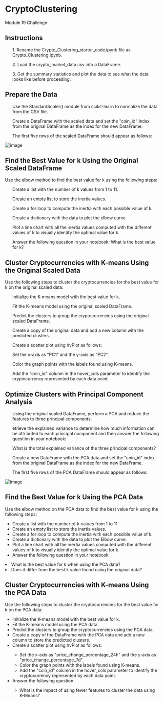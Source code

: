 # CryptoClustering
Module 19 Challenge

<h2>Instructions</h2>
<ol>1. Rename the Crypto_Clustering_starter_code.ipynb file as Crypto_Clustering.ipynb.</ol>
<ol>2. Load the crypto_market_data.csv into a DataFrame.</ol>
<ol>3. Get the summary statistics and plot the data to see what the data looks like before proceeding.</ol>

<h2> Prepare the Data </h2>
<ol>Use the StandardScaler() module from scikit-learn to normalize the data from the CSV file.</ol>

<ol>Create a DataFrame with the scaled data and set the "coin_id" index from the original DataFrame as the index for the new DataFrame.</ol>

<ul>The first five rows of the scaled DataFrame should appear as follows:</ul>

![image](https://github.com/Sikebro/CryptoClustering/assets/89745480/b762906a-1979-413a-a055-557e04aa3c5a)

<h2>Find the Best Value for k Using the Original Scaled DataFrame</h2>
Use the elbow method to find the best value for k using the following steps:

<ol>Create a list with the number of k values from 1 to 11.</ol>
<ol>Create an empty list to store the inertia values.</ol>
<ol>Create a for loop to compute the inertia with each possible value of k.</ol>
<ol>Create a dictionary with the data to plot the elbow curve.</ol>
<ol>Plot a line chart with all the inertia values computed with the different values of k to visually identify the optimal value for k.</ol>
<ol>Answer the following question in your notebook: What is the best value for k?</ol>

<h2>Cluster Cryptocurrencies with K-means Using the Original Scaled Data</h2>
Use the following steps to cluster the cryptocurrencies for the best value for k on the original scaled data:

<ol>Initialize the K-means model with the best value for k.</ol>
<ol>Fit the K-means model using the original scaled DataFrame.</ol>
<ol>Predict the clusters to group the cryptocurrencies using the original scaled DataFrame.</ol>
<ol>Create a copy of the original data and add a new column with the predicted clusters.</ol>
<ol>Create a scatter plot using hvPlot as follows:</ol>
<ul>Set the x-axis as "PC1" and the y-axis as "PC2".</ul>
<ul>Color the graph points with the labels found using K-means.</ul>
<ul>Add the "coin_id" column in the hover_cols parameter to identify the cryptocurrency represented by each data point.</ul>

<h2>Optimize Clusters with Principal Component Analysis</h2>
<ol>Using the original scaled DataFrame, perform a PCA and reduce the features to three principal components.</ol>

<ol>etrieve the explained variance to determine how much information can be attributed to each principal component and then answer the following question in your notebook:</ol>
<ul>What is the total explained variance of the three principal components?</ul>

<ol>Create a new DataFrame with the PCA data and set the "coin_id" index from the original DataFrame as the index for the new DataFrame.</ol>
<ul>The first five rows of the PCA DataFrame should appear as follows:</ul>

![image](https://github.com/Sikebro/CryptoClustering/assets/89745480/8fa218e7-747e-409c-b0be-b6ad39b00fe2)


<h2>Find the Best Value for k Using the PCA Data</h2>
Use the elbow method on the PCA data to find the best value for k using the following steps:
<ul>
<li>Create a list with the number of k-values from 1 to 11.</li>
<li>Create an empty list to store the inertia values.</li>
<li>Create a for loop to compute the inertia with each possible value of k.</li>
<li>Create a dictionary with the data to plot the Elbow curve.</li>
<li>Plot a line chart with all the inertia values computed with the different values of k to visually identify the optimal value for k.</li>
<li>Answer the following question in your notebook:</li>
</ul>
<li>What is the best value for k when using the PCA data?</li>
<li>Does it differ from the best k value found using the original data?</li>
</ul>
</ul>

<h2>Cluster Cryptocurrencies with K-means Using the PCA Data</h2>
Use the following steps to cluster the cryptocurrencies for the best value for k on the PCA data:
<ul>
<li>Initialize the K-means model with the best value for k.</li>
<li>Fit the K-means model using the PCA data.</li>
<li>Predict the clusters to group the cryptocurrencies using the PCA data.</li>
<li>Create a copy of the DataFrame with the PCA data and add a new column to store the predicted clusters.</li>
<li>Create a scatter plot using hvPlot as follows:</li>
<ul>
<li>Set the x-axis as "price_change_percentage_24h" and the y-axis as "price_change_percentage_7d".</li>
<li>Color the graph points with the labels found using K-means.</li>
<li>Add the "coin_id" column in the hover_cols parameter to identify the cryptocurrency represented by each data point.</li>
</ul>
<li>Answer the following question:</li>
<ul>
<li>What is the impact of using fewer features to cluster the data using K-Means?</li>
</ul>
</ul>
